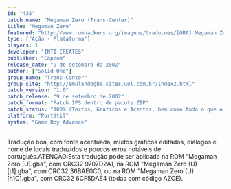 ```yaml
---
id: "435"
patch_name: "Megaman Zero (Trans-Center)"
title: "Megaman Zero"
featured: "http://www.romhackers.org/imagens/traducoes/[GBA] Megaman Zero - Trans-Center - 1.png"
type: ["Ação - Plataforma"]
players: 1
developer: "INTI CREATES"
publisher: "Capcom"
release_date: "9 de setembro de 2002"
author: ["Solid_One"]
group_name: "Trans-Center"
group_site: "http://emulandogba.sites.uol.com.br/index2.html"
patch_version: "1.0"
patch_release: "9 de setembro de 2002"
patch_format: "Patch IPS dentro de pacote ZIP"
patch_status: "100% (Textos, Gráficos e Acentos, bem como tudo o que o autor queria traduzir)"
platform: "Portátil"
system: "Game Boy Advance"
---
```


Tradução boa, com fonte acentuada, muitos gráficos editados, diálogos e nome de locais traduzidos e poucos erros notáveis de português.ATENÇÃO:Esta tradução pode ser aplicada na ROM "Megaman Zero (U).gba", com CRC32 9707D2A1, na ROM "Megaman Zero (U) [t1].gba", com CRC32 36BAE0C0, ou na ROM "Megaman Zero (U) [h1C].gba", com CRC32 6CF5DAE4 (todas com código AZCE).